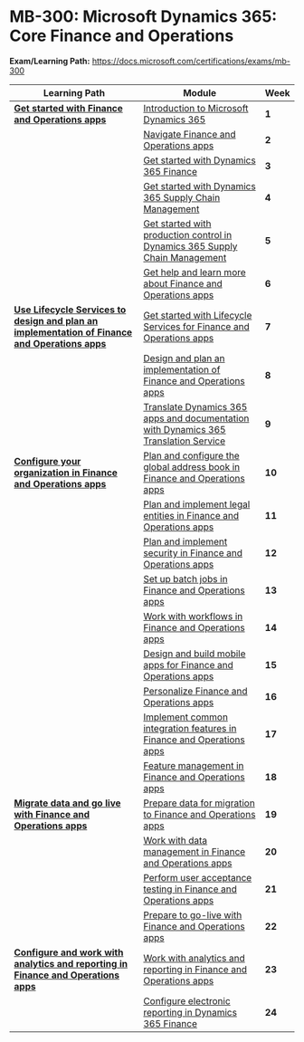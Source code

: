 # MB-300: Microsoft Dynamics 365: Core Finance and Operations

**Exam/Learning Path:** https://docs.microsoft.com/certifications/exams/mb-300

| **Learning Path** | **Module** | **Week** |
|-|-|-|
|**[Get started with Finance and Operations apps](https://docs.microsoft.com/learn/paths/get-started-finance-operations/)**| [Introduction to Microsoft Dynamics 365](https://docs.microsoft.com/learn/modules/dynamics-365-introduction/) | **1** 
| | [Navigate Finance and Operations apps](https://docs.microsoft.com/learn/modules/navigate-finance-operations/) | **2** 
| | [Get started with Dynamics 365 Finance](https://docs.microsoft.com/learn/modules/get-started-financial-management-dyn365-finance/) | **3** 
| | [Get started with Dynamics 365 Supply Chain Management](https://docs.microsoft.com/learn/modules/get-started-supply-chain-management-dyn365-supply-chain-mgmt/) | **4** 
| | [Get started with production control in Dynamics 365 Supply Chain Management](https://docs.microsoft.com/learn/modules/get-started-production-control-dyn365-supply-chain-mgmt/) | **5** 
| | [Get help and learn more about Finance and Operations apps](https://docs.microsoft.com/learn/modules/get-help-finance-operations/) | **6** 
|**[Use Lifecycle Services to design and plan an implementation of Finance and Operations apps](https://docs.microsoft.com/learn/paths/use-lcs-design-plan-implementation-finance-operations/)**| [Get started with Lifecycle Services for Finance and Operations apps](https://docs.microsoft.com/learn/modules/get-started-lifecycle-services-finance-operations/) | **7** 
| | [Design and plan an implementation of Finance and Operations apps](https://docs.microsoft.com/learn/modules/design-plan-implementation-finance-operations/) | **8** 
| | [Translate Dynamics 365 apps and documentation with Dynamics 365 Translation Service](https://docs.microsoft.com/learn/modules/dynamics-translation-service/) | **9** 
|**[Configure your organization in Finance and Operations apps](https://docs.microsoft.com/learn/paths/configure-your-organization-finance-ops/)**| [Plan and configure the global address book in Finance and Operations apps](https://docs.microsoft.com/learn/modules/plan-config-global-address-book-finance-operations/) | **10** 
| | [Plan and implement legal entities in Finance and Operations apps](https://docs.microsoft.com/learn/modules/plan-implement-legal-entities-finance-operations/) | **11** 
| | [Plan and implement security in Finance and Operations apps](https://docs.microsoft.com/learn/modules/plan-implement-security-finance-operations/) | **12** 
| | [Set up batch jobs in Finance and Operations apps](https://docs.microsoft.com/learn/modules/setup-batch-jobs-finance-operations/) | **13** 
| | [Work with workflows in Finance and Operations apps](https://docs.microsoft.com/learn/modules/create-use-workflows-finance-operations/) | **14** 
| | [Design and build mobile apps for Finance and Operations apps](https://docs.microsoft.com/learn/modules/design-build-mobile-apps-finance-operations/) | **15** 
| | [Personalize Finance and Operations apps](https://docs.microsoft.com/learn/modules/personalize-finance-operations/) | **16** 
| | [Implement common integration features in Finance and Operations apps](https://docs.microsoft.com/learn/modules/implement-common-integration-features-finance-ops/) | **17** 
| | [Feature management in Finance and Operations apps](https://docs.microsoft.com/learn/modules/feature-management-finance-operations/) | **18** 
|**[Migrate data and go live with Finance and Operations apps](https://docs.microsoft.com/learn/paths/migrate-data-go-live-finance-operations/)**| [Prepare data for migration to Finance and Operations apps](https://docs.microsoft.com/learn/modules/prepare-data-migration-finance-operations/) | **19** 
| | [Work with data management in Finance and Operations apps](https://docs.microsoft.com/learn/modules/work-data-management-finance-operations/) | **20** 
| | [Perform user acceptance testing in Finance and Operations apps](https://docs.microsoft.com/learn/modules/perform-uat-finance-operations/) | **21** 
| | [Prepare to go-live with Finance and Operations apps](https://docs.microsoft.com/learn/modules/prepare-go-live-finance-operations/) | **22** 
|**[Configure and work with analytics and reporting in Finance and Operations apps](https://docs.microsoft.com/learn/paths/configure-analytics-reporting-finance-operations/)**| [Work with analytics and reporting in Finance and Operations apps](https://docs.microsoft.com/learn/modules/work-analytics-reporting-finance-operations/) | **23** 
| | [Configure electronic reporting in Dynamics 365 Finance](https://docs.microsoft.com/learn/modules/configure-electronic-reporting-finance-operations/) | **24** 
